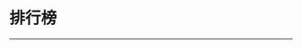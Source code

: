 
  # 排行榜
  ---

  <Common-LinkList :linkList='{"name":"排行榜","item":[{"link":"http://mall.yhm11.com/index.php?r=p&type=2&u=396722","icon":"http://img.ilxdh.com/navig/2020-02-03/1580699936_1608.jpg?auth_key=1589426512-bb414d6fb602e7b77f1b2713471fbf998debea57-0-9154dbf797004ce754eb588a785f637f","text":"优惠券销量榜"},{"link":"https://www.bilibili.com/ranking","icon":"https://www.bilibili.com/favicon.ico","text":"B站全站榜"},{"link":"https://www.pearvideo.com/popular","icon":"http://img.ilxdh.com/navig/2020-01-12/1578812792_6024.ico?auth_key=1589426512-4b1429b256798da0c739b56c5ba09b2035096487-0-8cf80401837569a311adbd73847fd58a","text":"梨视频排行榜"},{"link":"https://www.zcool.com.cn/top/index.do","icon":"https://www.zcool.com.cn/favicon.ico","text":"站酷榜单"},{"link":"https://s.weibo.com/top/summary?cate=homepage","icon":"https://s.weibo.com/favicon.ico","text":"微博热搜榜"},{"link":"http://top.baidu.com/","icon":"/logo.png","text":"百度风云榜"},{"link":"https://trends.so.com/hot","icon":"https://trends.so.com/favicon.ico","text":"360趋势"},{"link":"https://www.qimai.cn/rank/globalrank","icon":"http://img.ilxdh.com/navig/2020-02-28/1582855698_6896.ico?auth_key=1589426512-413f1f55d9d8df3d04a5166f6ccc76d73cdd9683-0-f63d045059ba6e5f5daadf5d054ad2e7","text":"APP全球榜"},{"link":"http://www.endata.com.cn/BoxOffice/BO/RealTime/reTimeBO.html","icon":"http://www.endata.com.cn/favicon.ico","text":"票房排行榜"},{"link":"https://movie.douban.com/chart","icon":"https://movie.douban.com/favicon.ico","text":"豆瓣电影排行榜"},{"link":"https://dig.chouti.com/zone/news","icon":"http://img.ilxdh.com/navig/2019-12-07/1575714826_4747.png?auth_key=1589426512-0849803362075a94a678de6792eb8c01cd7c29d6-0-0c213750089c6a974bd4398cee1c1137","text":"抽屉新热榜"},{"link":"https://www.zhihu.com/billboard","icon":"https://www.zhihu.com/favicon.ico","text":"知乎热榜"},{"link":"https://www.v2ex.com/?tab=hot","icon":"http://img.ilxdh.com/navig/2020-01-12/1578811495_4205.png?auth_key=1589426512-f290183200bc12f3d8e7b9187acb47da8ad410c5-0-38da88f3272fd66a4593615c2a2c8ad8","text":"V2EX最热"},{"link":"https://music.163.com/#/discover/toplist","icon":"http://img.ilxdh.com/navig/2020-01-12/1578812074_1100.ico?auth_key=1589426512-e926152b9a13f00e34cf89ab80f377254fc4b234-0-b453e56525a38b5091fcfef501217bc3","text":"云音乐飙升榜"},{"link":"http://www.hurun.net/CN/HuList/Index","icon":"http://www.hurun.net/favicon.ico","text":"胡润百富"},{"link":"http://www.4399.com/flash/ph.htm","icon":"http://www.4399.com/favicon.ico","text":"小游戏排行榜"},{"link":"http://top.17173.com/","icon":"http://top.17173.com/favicon.ico","text":"游戏排行榜"},{"link":"https://www.qidian.com/rank","icon":"https://www.qidian.com/favicon.ico","text":"小说排行榜"},{"link":"http://www.dm5.com/manhua-rank/","icon":"/logo.png","text":"漫画排行榜"},{"link":"https://pixivic.com/","icon":"http://img.ilxdh.com/navig/2020-04-26/1587896104_5836.jpg?auth_key=1589426512-da48b8bf4fd303e2fbf35c62345a41fdbc7282ae-0-696091c64eb6d927979028526a5b2a94","text":"每日插画排行-Pixiv"}]}'/>
  